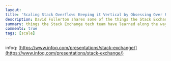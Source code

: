```yaml
---
layout:
title: 'Scaling Stack Overflow: Keeping it Vertical by Obsessing Over Performance'
description: David Fullerton shares some of the things the Stack Exchange tech team have learned along the way while scaling one of the top sites in the world primarily through vertical scaling.
summary: things the Stack Exchange tech team have learned along the way while scaling
comments: true
tags: [scale]
---
```


infoq: [https://www.infoq.com/presentations/stack-exchange/](https://www.infoq.com/presentations/stack-exchange/)
